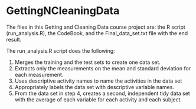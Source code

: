 # GettingNCleaningData
The files in this Getting and Cleaning Data course project are: the R script (run_analysis.R), the CodeBook, and the Final_data_set.txt file with the end result.

The run_analysis.R script does the following:

1. Merges the training and the test sets to create one data set.
2. Extracts only the measurements on the mean and standard deviation for each measurement.
3. Uses descriptive activity names to name the activities in the data set
4. Appropriately labels the data set with descriptive variable names.
5. From the data set in step 4, creates a second, independent tidy data set with the average of each variable for each activity and each subject.
